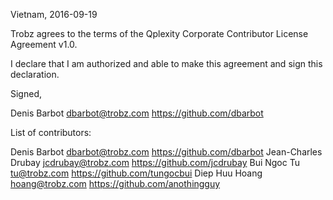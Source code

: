 Vietnam, 2016-09-19

Trobz agrees to the terms of the Qplexity Corporate Contributor License
Agreement v1.0.

I declare that I am authorized and able to make this agreement and sign this
declaration.

Signed,

Denis Barbot dbarbot@trobz.com https://github.com/dbarbot

List of contributors:

Denis Barbot dbarbot@trobz.com https://github.com/dbarbot
Jean-Charles Drubay jcdrubay@trobz.com https://github.com/jcdrubay
Bui Ngoc Tu tu@trobz.com https://github.com/tungocbui
Diep Huu Hoang hoang@trobz.com https://github.com/anothingguy
